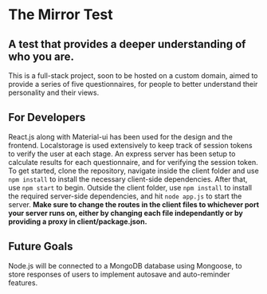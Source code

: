 # The Mirror Test
## A test that provides a deeper understanding of who you are.
This is a full-stack project, soon to be hosted on a custom domain, aimed to provide a series of five questionnaires, for people to better understand their personality
and their views.

## For Developers
React.js along with Material-ui has been used for the design and the frontend. Localstorage is used extensively to keep track of session tokens to verify the user at each stage.
An express server has been setup to calculate results for each questionnaire, and for verifying the session token. 
To get started, clone the repository, navigate inside the client folder and use ``` npm install ``` to install the necessary client-side dependencies. After that,
use ``` npm start ``` to begin.
Outside the client folder, use ``` npm install ``` to install the required server-side dependencies, and hit ``` node app.js ``` to start the server.
**Make sure to change the routes in the client files to whichever port your server runs on, either by changing each file independantly or by providing a proxy in
client/package.json.**

## Future Goals
Node.js will be connected to a MongoDB database using Mongoose, to store responses of users to implement autosave and auto-reminder features.

